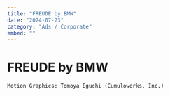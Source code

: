```yaml
---
title: "FREUDE by BMW"
date: "2024-07-23"
category: "Ads / Corporate"
embed: ""
---
```


# FREUDE by BMW


```plaintext
Motion Graphics: Tomoya Eguchi (Cumuloworks, Inc.)
```
